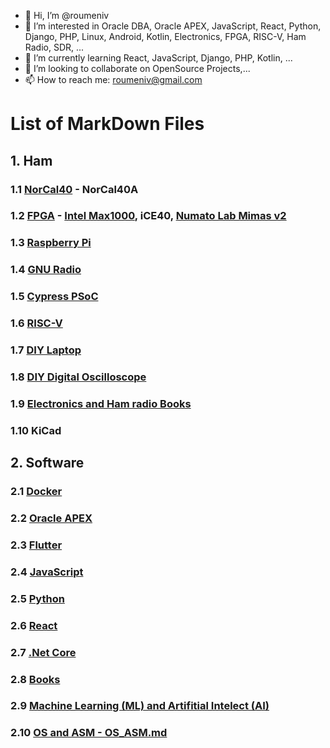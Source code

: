 - 👋 Hi, I’m @roumeniv
- 👀 I’m interested in Oracle DBA, Oracle APEX, JavaScript, React, Python, Django, PHP, Linux, Android, Kotlin, Electronics, FPGA, RISC-V, Ham Radio, SDR, ...
- 🌱 I’m currently learning React, JavaScript, Django, PHP, Kotlin, ...
- 💞️ I’m looking to collaborate on OpenSource Projects,...
- 📫 How to reach me: roumeniv@gmail.com

<!---
roumeniv/roumeniv is a ✨ special ✨ repository because its `README.md` (this file) appears on your GitHub profile.
You can click the Preview link to take a look at your changes.
--->

# List of MarkDown Files

## 1. Ham  

### 1.1 [NorCal40](./Ham/NorCal40A/ReadMe.md) - NorCal40A  

### 1.2 [FPGA](./Ham/fpga/ReadMe.md) - [Intel Max1000](./Ham/fpga/MAX1000/MAX1000_First_Steps.docx), iCE40, [Numato Lab Mimas v2](Ham/fpga/Numato_Lab/FPGA_Numato_Lab_Mimas_v2.md)   

### 1.3 [Raspberry Pi](ReadMe.md)  

### 1.4 [GNU Radio](./Ham/GNU_Radio/ReadMe.md)    

### 1.5 [Cypress PSoC](./Ham/PSOC/psoc.md)  

### 1.6 [RISC-V](./Ham/RISC-V/ReadMe.md)  

### 1.7 [DIY Laptop](./Ham/laptops/ReadMe.md)  

### 1.8 [DIY Digital Oscilloscope](./Ham/scopes/ReadMe.md)  

### 1.9 [Electronics and Ham radio Books](./Ham/e-books/ReadMe.md)  

### 1.10 KiCad  

  

## 2. Software  

### 2.1 [Docker](ReadMe.md)   

### 2.2 [Oracle APEX](./Software/APEX/ReadMe.md)  

### 2.3 [Flutter](ReadMe.md)   

### 2.4 [JavaScript](ReadMe.md)  

### 2.5 [Python](./Software/Python/ReadMe.md)    

### 2.6 [React](./Software/React/ReadMe.md)  

### 2.7 [.Net Core](./Software/Net/ReadMe.md)  

### 2.8 [Books](./Software/Ebooks/ReadMe.md)    

### 2.9 [Machine Learning (ML) and Artifitial Intelect (AI)](./Software/ML/ReadMe.md)   

### 2.10 [OS and ASM - OS_ASM.md](./Software/OS/ReadMe.md)  
